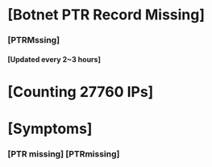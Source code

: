 # [Botnet PTR Record Missing]
### [PTRMssing]
#### [Updated every 2~3 hours]

# [Counting 27760 IPs]

# [Symptoms] 
###   [PTR missing] [PTRmissing]
